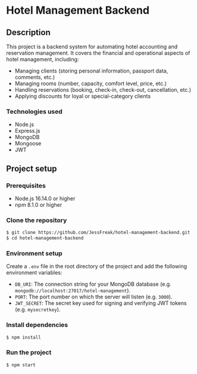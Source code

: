 # Hotel Management Backend

## Description

This project is a backend system for automating hotel accounting and reservation management. It covers the financial and operational aspects of hotel management, including:
- Managing clients (storing personal information, passport data, comments, etc.)
- Managing rooms (number, capacity, comfort level, price, etc.)
- Handling reservations (booking, check-in, check-out, cancellation, etc.)
- Applying discounts for loyal or special-category clients

### Technologies used
- Node.js
- Express.js
- MongoDB
- Mongoose
- JWT

## Project setup

### Prerequisites
- Node.js 16.14.0 or higher
- npm 8.1.0 or higher

### Clone the repository
```bash
$ git clone https://github.com/JessFreak/hotel-management-backend.git
$ cd hotel-management-backend 
```

### Environment setup

Create a `.env` file in the root directory of the project and add the following environment variables:
- `DB_URI`: The connection string for your MongoDB database (e.g. `mongodb://localhost:27017/hotel-management`).
- `PORT`: The port number on which the server will listen (e.g. `3000`).
- `JWT_SECRET`: The secret key used for signing and verifying JWT tokens (e.g. `mysecretkey`).

### Install dependencies
```bash
$ npm install
```

### Run the project

```bash
$ npm start
```